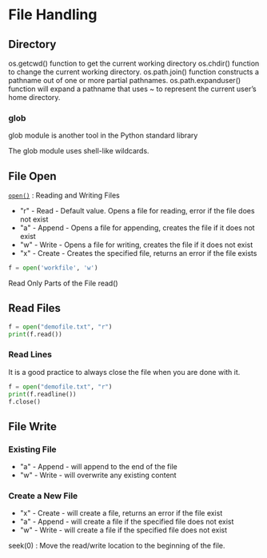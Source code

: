 # File Handling



## Directory

os.getcwd() function to get the current working directory
os.chdir() function to change the current working directory.
os.path.join() function constructs a pathname out of one or more partial pathnames. 
os.path.expanduser() function will expand a pathname that uses ~ to represent the current user’s home directory. 


### glob

glob module is another tool in the Python standard library

The glob module uses shell-like wildcards.



## File Open


[`open()`](https://docs.python.org/3/tutorial/inputoutput.html#reading-and-writing-files) : Reading and Writing Files 

* "r" - Read - Default value. Opens a file for reading, error if the file does not exist
* "a" - Append - Opens a file for appending, creates the file if it does not exist
* "w" - Write - Opens a file for writing, creates the file if it does not exist
* "x" - Create - Creates the specified file, returns an error if the file exists

``` python
f = open('workfile', 'w')
```

Read Only Parts of the File
read()


## Read Files

``` python
f = open("demofile.txt", "r")
print(f.read())
```

### Read Lines

It is a good practice to always close the file when you are done with it.

``` python
f = open("demofile.txt", "r")
print(f.readline())
f.close()
```

## File Write

### Existing File

* "a" - Append - will append to the end of the file
* "w" - Write - will overwrite any existing content

### Create a New File

* "x" - Create - will create a file, returns an error if the file exist
* "a" - Append - will create a file if the specified file does not exist
* "w" - Write - will create a file if the specified file does not exist





seek(0) : Move the read/write location to the beginning of the file.

